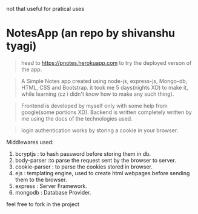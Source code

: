 
not that useful for pratical uses

 # NotesApp (an repo by shivanshu tyagi)
 > head to https://pnotes.herokuapp.com to try the deployed verson of the app.

 > A Simple Notes app created using node-js, express-js, Mongo-db, HTML, CSS and Bootstrap.
it took me 5 days(nights XD) to make it, while learning (cz i didn't know how to make any such thing).

 > Frontend is developed by myself only with some help from google(some portions XD).
Backend is written completely written by me using the docs of the technologies used.

 > login authentication works by storing a cookie in your browser.

Middlewares used:
 1. bcryptjs : to hash password before storing them in db.
 2. body-parser :to parse the request sent by the browser to server.
 3. cookie-parser : to parse the cookies stored in browser.
 4. ejs : templating engine, used to create html webpages before sending them to the browser.
 5. express : Server Framework.
 6. mongodb : Database Provider.
 
feel free to fork in the project
